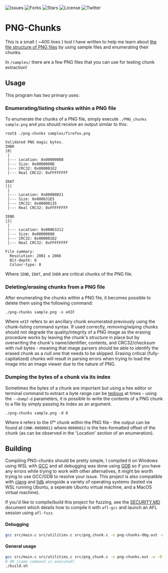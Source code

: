 ![Issues](https://img.shields.io/github/issues/michaellrowley/png-chunks) ![Forks](https://img.shields.io/github/forks/michaellrowley/png-chunks) ![Stars](https://img.shields.io/github/stars/michaellrowley/png-chunks) ![License](https://img.shields.io/github/license/michaellrowley/png-chunks) ![Twitter](https://img.shields.io/twitter/url?url=https%3A%2F%2Fgithub.com%2Fmichaellrowley%2Fpng-chunks)

# PNG-Chunks
This is a small ( ~400 lines ) tool I have written to help me learn about [the file structure of PNG files](https://en.wikipedia.org/wiki/Portable_Network_Graphics) by using sample files and enumerating their chunks.

In ``/samples/`` there are a few PNG files that you can use for testing chunk extraction!

## Usage
This program has two primary uses:
### Enumerating/listing chunks within a PNG file
To enumerate the chunks of a PNG file, simply execute ``./PNG_chunks sample.png`` and you should receive an output similar to this:
```None
root$ ./png-chunks samples/firefox.png

Validated PNG magic bytes.
IHDR
|0|
 |
 |--- Location: 0x00000008
 |--- Size: 0x0000000D
 |--- CRC32: 0x000001E2
 |--- Real CRC32: 0xFFFFFFFF

IDAT
|1|
 |
 |--- Location: 0x00000021
 |--- Size: 0x000631E5
 |--- CRC32: 0x00000135
 |--- Real CRC32: 0xFFFFFFFF

IEND
|2|
 |
 |--- Location: 0x00063212
 |--- Size: 0x00000000
 |--- CRC32: 0x000001D2
 |--- Real CRC32: 0xFFFFFFFF

File summary:
  Resolution: 2001 x 2066
  Bit-depth: 8
  Colour-type: 0
```

Where ``IEND``, ``IDAT``, and ``IHDR`` are critical chunks of the PNG file.

### Deleting/erasing chunks from a PNG file
After enumerating the chunks within a PNG file, it becomes possible to delete them using the following command:
```None
./png-chunks sample.png -s eXIF
```
Where ``eXIF`` refers to an ancillary chunk enumerated previously using the chunk-listing command syntax.
If used correctly, removing/wiping chunks should not degrade the quality/integrity of a PNG image as the erasing procedure works by leaving the chunk's structure in place but by overwriting the chunk's name/identifier, contents, and CRC32/checksum with null bytes - meaning that image parsers should be able to identify the erased chunk as a null one that needs to be skipped.
Erasing critical (fully-capitalized) chunks will result in parsing errors when trying to load the image into an image viewer due to the nature of PNG.

### Dumping the bytes of a chunk via its index
Sometimes the bytes of a chunk are important but using a hex editor or terminal command to extract a byte range can be [tedious](https://stackoverflow.com/a/40792605/) at times - using the ``--dump``/``-d`` parameters, it is possible to write the contents of a PNG chunk to a file by simply passing its index as an argument.
```None
./png-chunks sample.png -d 0
```
Where ``0`` refers to the 0ᵗʰ chunk within the PNG file - the output can be found at ``CHNK-00000012`` where ``00000012`` is the hex-formatted offset of the chunk (as can be observed in the 'Location' section of an enumeration).

## Building
Compiling PNG-chunks should be pretty simple, I compiled it on Windows using WSL with [GCC](https://gcc.gnu.org/) and all debugging was done using [GDB](https://www.gnu.org/software/gdb/) so if you have any errors while trying to work with other alternatives, it might be worth trying to use GCC/GDB to resolve your issue. This project is also compatible with [clang](https://clang.llvm.org/) and [lldb](https://lldb.llvm.org/) alongside a variety of operating systems (tested via WSL running Ubuntu, a seperate Ubuntu virtual machine, and a MacOS virtual machine).

If you'd like to compile/build this project for fuzzing, see the [SECURITY.MD](https://github.com/michaellrowley/png-chunks/blob/main/SECURITY.md) document which details how to compile it with ``afl-gcc`` and launch an AFL session using ``afl-fuzz``.

#### Debugging

```bash
gcc src/main.c src/utilities.c src/png_chunk.c -o png-chunks-dbg.out -ggdb -v
```

#### General usage

```bash
gcc src/main.c src/utilities.c src/png_chunk.c -o png-chunks.out -w -Ofast
# OR (same command is executed)
./build.sh
```
